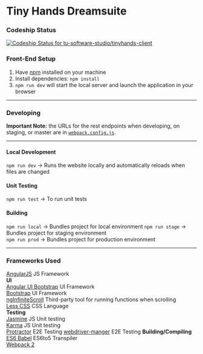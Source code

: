 # Tiny Hands Dreamsuite

### Codeship Status
[ ![Codeship Status for tu-software-studio/tinyhands-client](https://codeship.com/projects/be6ab140-e41a-0133-4db8-3aa3f222b1f1/status?branch=develop)](https://codeship.com/projects/146238)

### Front-End Setup
1. Have [npm](http://blog.npmjs.org/post/85484771375/how-to-install-npm) installed on your machine
2. Install dependencies: `npm install`
3. `npm run dev` will start the local server and launch the application in your browser

--------------------
### Developing
**Important Note:** the URLs for the rest endpoints when developing, on staging, or master are in [`webpack.config.js`](webpack.config.js).  

--------------------
#### Local Development
`npm run dev` 	  -> Runs the website locally and automatically reloads when files are changed

#### Unit Testing
`npm run test`	  -> To run unit tests  

#### Building
`npm run local`   -> Bundles project for local environment
`npm run stage`    -> Bundles project for staging environment  
`npm run prod`    -> Bundles project for production environment  

--------------------
### Frameworks Used
[AngularJS](https://angularjs.org/) JS Framework  
**UI**  
[Angular UI Bootstrap](http://angular-ui.github.io/bootstrap/) UI Framework  
[Bootstrap](http://getbootstrap.com/) UI Framework  
[ngInfiniteScroll](https://sroze.github.io/ngInfiniteScroll/) Third-party tool for running functions when scrolling  
[Less CSS](http://lesscss.org/) CSS Language  
**Testing**  
[Jasmine](http://jasmine.github.io/) JS Unit testing  
[Karma](http://karma-runner.github.io/) JS Unit testing  
[Protractor](https://github.com/angular/protractor) E2E Testing 
[webdriver-manger](https://www.npmjs.com/package/webdriver-manager) E2E Testing
**Building/Compiling**  
[ES6 Babel](https://babeljs.io/) ES6to5 Transpiler  
[Webpack 2](https://webpack.js.org/)
